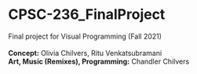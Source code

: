 # CPSC-236_FinalProject

Final project for Visual Programming (Fall 2021)\
\
**Concept:** Olivia Chilvers, Ritu Venkatsubramani\
**Art, Music (Remixes), Programming:** Chandler Chilvers

